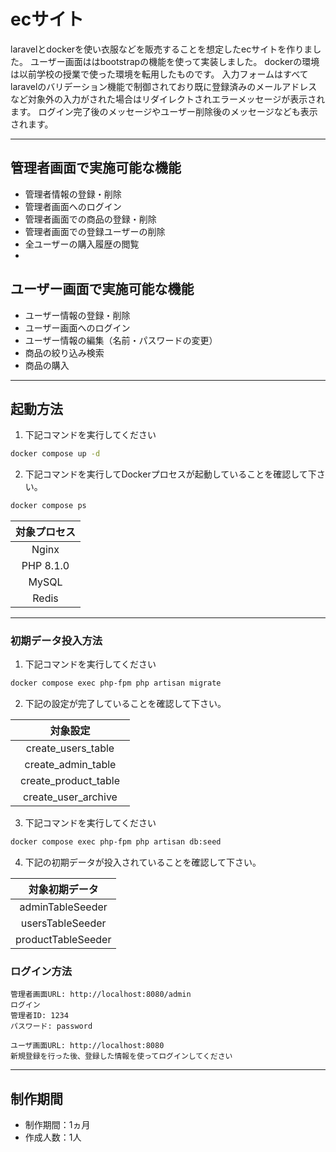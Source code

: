 # ecサイト

laravelとdockerを使い衣服などを販売することを想定したecサイトを作りました。
ユーザー画面ははbootstrapの機能を使って実装しました。
dockerの環境は以前学校の授業で使った環境を転用したものです。
入力フォームはすべてlaravelのバリデーション機能で制御されており既に登録済みのメールアドレスなど対象外の入力がされた場合はリダイレクトされエラーメッセージが表示されます。
ログイン完了後のメッセージやユーザー削除後のメッセージなども表示されます。


---
## 管理者画面で実施可能な機能
- 管理者情報の登録・削除
- 管理者画面へのログイン
- 管理者画面での商品の登録・削除
- 管理者画面での登録ユーザーの削除
- 全ユーザーの購入履歴の閲覧
- 
## ユーザー画面で実施可能な機能
- ユーザー情報の登録・削除
- ユーザー画面へのログイン
- ユーザー情報の編集（名前・パスワードの変更）
- 商品の絞り込み検索
- 商品の購入

---
## 起動方法
1. 下記コマンドを実行してください
~~~sh
docker compose up -d 
~~~

2. 下記コマンドを実行してDockerプロセスが起動していることを確認して下さい。
~~~sh
docker compose ps
~~~
| 対象プロセス |
| :---: |
| Nginx |
| PHP 8.1.0 |
| MySQL |
| Redis |

---
### 初期データ投入方法
1. 下記コマンドを実行してください
~~~sh
docker compose exec php-fpm php artisan migrate
~~~
2. 下記の設定が完了していることを確認して下さい。

| 対象設定 |
| :---: |
| create_users_table　|
| create_admin_table　|
| create_product_table　|
| create_user_archive　|


3. 下記コマンドを実行してください
~~~sh
docker compose exec php-fpm php artisan db:seed 
~~~
4. 下記の初期データが投入されていることを確認して下さい。

| 対象初期データ |
| :---: |
| adminTableSeeder |
| usersTableSeeder |
| productTableSeeder |

### ログイン方法

```
管理者画面URL: http://localhost:8080/admin
ログイン
管理者ID: 1234
パスワード: password
```

```
ユーザ画面URL: http://localhost:8080
新規登録を行った後、登録した情報を使ってログインしてください
```

---
## 制作期間
- 制作期間：1ヵ月
- 作成人数：1人
